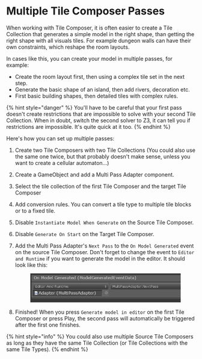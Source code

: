 # Multiple Tile Composer Passes

When working with Tile Composer, it is often easier to create a Tile Collection that generates a simple model in the right shape, than getting the right shape with all visuals tiles. For example dungeon walls can have their own constraints, which reshape the room layouts.

In cases like this, you can create your model in multiple passes, for example:

* Create the room layout first, then using a complex tile set in the next step.
* Generate the basic shape of an island, then add rivers, decoration etc.
* First basic building shapes, then detailed tiles with complex rules.

{% hint style="danger" %}
You'll have to be careful that your first pass doesn't create restrictions that are impossible to solve with your second Tile Collection. When in doubt, switch the second solver to Z3, it can tell you if restrictions are impossible. It's quite quick at it too.
{% endhint %}

Here's how you can set up multiple passes:

1. Create two Tile Composers with two Tile Collections (You could also use the same one twice, but that probably doesn't make sense, unless you want to create a cellular automaton...)
2. Create a GameObject and add a Multi Pass Adapter component.
3. Select the tile collection of the first Tile Composer and the target Tile Composer
4. Add conversion rules. You can convert a tile type to multiple tile blocks or to a fixed tile.
5. Disable `Instantiate Model When Generate` on the Source Tile Composer.
6. Disable `Generate On Start` on the Target Tile Composer.
7.  Add the Multi Pass Adapter's `Next Pass` to the `On Model Generated` event on the source Tile Composer. Don't forget to change the event to `Editor and Runtime` if you want to generate the model in the editor. It should look like this:

    <figure><img src="../.gitbook/assets/fb5d57214f477c860c700cc92804bf8c4c1e189b-onmodelgenerated.jpg" alt=""><figcaption></figcaption></figure>
8. Finished! When you press `Generate model in editor` on the first Tile Composer or press Play, the second pass will automatically be triggered after the first one finishes.

{% hint style="info" %}
You could also use multiple Source Tile Composers as long as they have the same Tile Collection (or Tile Collections with the same Tile Types).
{% endhint %}
